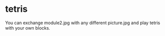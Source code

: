 # tetris
You can exchange module2.jpg with any different picture.jpg and play tetris with your own blocks.
